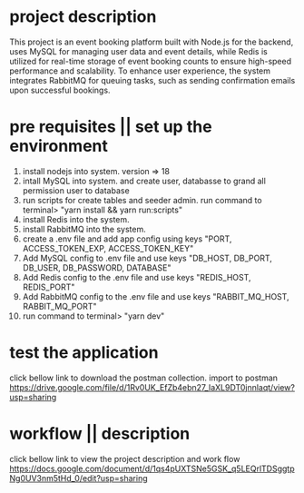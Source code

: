 # project description

This project is an event booking platform built with Node.js for the backend,
uses MySQL for managing user data and event details,
while Redis is utilized for real-time storage of event booking counts to ensure high-speed performance and scalability.
To enhance user experience, the system integrates RabbitMQ for queuing tasks,
such as sending confirmation emails upon successful bookings.

# pre requisites || set up the environment

1. install nodejs into system. version => 18
2. intall MySQL into system. and create user, databasse to grand all permission user to database
3. run scripts for create tables and seeder admin. run command to terminal> "yarn install && yarn run:scripts"
4. install Redis into the system.
5. install RabbitMQ into the system.
6. create a .env file and add app config using keys "PORT, ACCESS_TOKEN_EXP, ACCESS_TOKEN_KEY"
7. Add MySQL config to .env file and use keys "DB_HOST, DB_PORT, DB_USER, DB_PASSWORD, DATABASE"
8. Add Redis config to the .env file and use keys "REDIS_HOST, REDIS_PORT"
9. Add RabbitMQ config to the .env file and use keys "RABBIT_MQ_HOST, RABBIT_MQ_PORT"
10. run command to terminal> "yarn dev"

# test the application

click bellow link to download the postman collection. import to postman
https://drive.google.com/file/d/1Rv0UK_EfZb4ebn27_IaXL9DT0jnnlaqt/view?usp=sharing

# workflow || description

click bellow link to view the project description and work flow
https://docs.google.com/document/d/1qs4pUXTSNe5GSK_q5LEQrlTDSggtpNg0UV3nm5tHd_0/edit?usp=sharing
